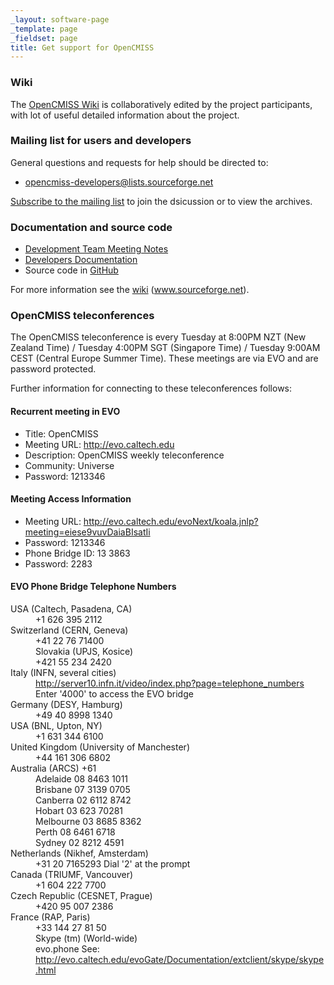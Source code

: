```yaml
---
_layout: software-page
_template: page
_fieldset: page
title: Get support for OpenCMISS
---
```

### Wiki

The [OpenCMISS Wiki](http://sourceforge.net/apps/mediawiki/opencmiss/index.php?title=Main_Page) is collaboratively edited by the project participants, with lot of useful detailed information about the project.

### Mailing list for users and developers

General questions and requests for help should be directed to: 

- [opencmiss-developers@lists.sourceforge.net](mailto:opencmiss-developers@lists.sourceforge.net)

[Subscribe to the mailing list](https://lists.sourceforge.net/lists/listinfo/opencmiss-developers) to join the dsicussion or to view the archives.

### Documentation and source code

- [Development Team Meeting Notes](https://sourceforge.net/apps/mediawiki/opencmiss/index.php?title=Development_Team_Meeting_Minutes)
- [Developers Documentation](http://cmiss.bioeng.auckland.ac.nz/OpenCMISS/doc/)
- Source code in [GitHub](https://github.com/OpenCMISS)

For more information see the [wiki](http://sourceforge.net/apps/mediawiki/opencmiss/index.php?title=Main_Page) (www.sourceforge.net).

### OpenCMISS teleconferences

The OpenCMISS teleconference is every Tuesday at 8:00PM NZT (New Zealand Time) / Tuesday 4:00PM SGT (Singapore Time) / Tuesday 9:00AM CEST (Central Europe Summer Time). These meetings are via EVO and are password protected.

Further information for connecting to these teleconferences follows:

#### Recurrent meeting in EVO

- Title:	 OpenCMISS
- Meeting URL: http://evo.caltech.edu
- Description: OpenCMISS weekly teleconference
- Community:	Universe
- Password:	1213346

#### Meeting Access Information

- Meeting URL: http://evo.caltech.edu/evoNext/koala.jnlp?meeting=eiese9vuvDaiaBIsatIi
- Password: 1213346
- Phone Bridge ID: 13 3863
- Password: 2283

#### EVO Phone Bridge Telephone Numbers
<dl> <dt>USA (Caltech, Pasadena, CA)</dt> <dd>+1 626 395 2112</dd> <dt>Switzerland (CERN, Geneva)</dt> <dd>+41 22 76 71400</dd> <dd>Slovakia (UPJS, Kosice)</dd> <dd>+421 55 234 2420</dd> <dt>Italy (INFN, several cities)</dt> <dd><a href="http://server10.infn.it/video/index.php?page=telephone_numbers">http://server10.infn.it/video/index.php?page=telephone_numbers</a></dd> <dd>Enter '4000' to access the EVO bridge</dd> <dt>Germany (DESY, Hamburg)</dt> <dd>+49 40 8998 1340</dd> <dt>USA (BNL, Upton, NY)</dt> <dd>+1 631 344 6100</dd> <dt>United Kingdom (University of Manchester)</dt> <dd>+44 161 306 6802</dd> <dt>Australia (ARCS) +61</dt> <dd>Adelaide 08 8463 1011</dd> <dd>Brisbane 07 3139 0705</dd> <dd>Canberra 02 6112 8742</dd> <dd>Hobart 03 623 70281</dd> <dd>Melbourne 03 8685 8362</dd> <dd>Perth 08 6461 6718</dd> <dd>Sydney 02 8212 4591</dd> <dt>Netherlands (Nikhef, Amsterdam)</dt> <dd>+31 20 7165293 Dial '2' at the prompt</dd> <dt>Canada (TRIUMF, Vancouver)</dt> <dd>+1 604 222 7700</dd> <dt>Czech Republic (CESNET, Prague)</dt> <dd>+420 95 007 2386</dd> <dt>France (RAP, Paris)</dt> <dd>+33 144 27 81 50</dd> <dd>Skype (tm) (World-wide)</dd> <dd>evo.phone See: <a href="http://evo.caltech.edu/evoGate/Documentation/extclient/skype/skype.html">http://evo.caltech.edu/evoGate/Documentation/extclient/skype/skype.html</a></dd> </dl>
